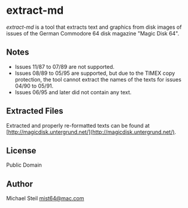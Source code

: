 # extract-md

*extract-md* is a tool that extracts text and graphics from disk images of issues of the German Commodore 64 disk magazine "Magic Disk 64".

## Notes

* Issues 11/87 to 07/89 are not supported.
* Issues 08/89 to 05/95 are supported, but due to the TIMEX copy protection, the tool cannot extract the names of the texts for issues 04/90 to 05/91.
* Issues 06/95 and later did not contain any text.

## Extracted Files

Extracted and properly re-formatted texts can be found at [http://magicdisk.untergrund.net/](http://magicdisk.untergrund.net/).

## License

Public Domain

## Author

Michael Steil <mist64@mac.com>